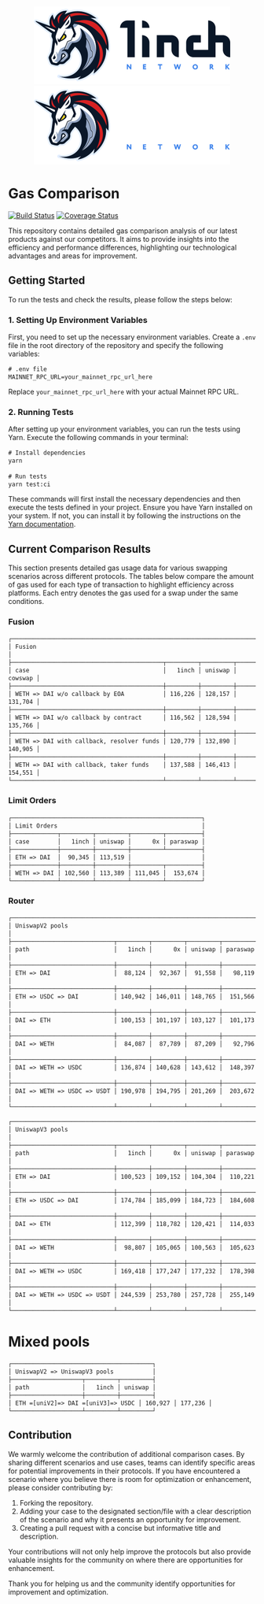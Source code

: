 <div align="center">
    <img src="https://github.com/1inch/gas-comparison/blob/master/.github/1inch_github_w.svg#gh-light-mode-only">
    <img src="https://github.com/1inch/gas-comparison/blob/master/.github/1inch_github_b.svg#gh-dark-mode-only">
</div>

# Gas Comparison

[![Build Status](https://github.com/1inch/gas-comparison/workflows/CI/badge.svg)](https://github.com/1inch/gas-comparison/actions)
[![Coverage Status](https://codecov.io/gh/1inch/gas-comparison/graph/badge.svg?token=8VSYYAY3J1)](https://codecov.io/gh/1inch/gas-comparison)

This repository contains detailed gas comparison analysis of our latest products against our competitors. It aims to provide insights into the efficiency and performance differences, highlighting our technological advantages and areas for improvement.

## Getting Started
To run the tests and check the results, please follow the steps below:

### 1. Setting Up Environment Variables
First, you need to set up the necessary environment variables. Create a `.env` file in the root directory of the repository and specify the following variables:

```
# .env file
MAINNET_RPC_URL=your_mainnet_rpc_url_here
```

Replace `your_mainnet_rpc_url_here` with your actual Mainnet RPC URL.

### 2. Running Tests
After setting up your environment variables, you can run the tests using Yarn. Execute the following commands in your terminal:

```
# Install dependencies
yarn

# Run tests
yarn test:ci
```

These commands will first install the necessary dependencies and then execute the tests defined in your project. Ensure you have Yarn installed on your system. If not, you can install it by following the instructions on the [Yarn documentation](https://classic.yarnpkg.com/en/docs/install).

## Current Comparison Results

This section presents detailed gas usage data for various swapping scenarios across different protocols. The tables below compare the amount of gas used for each type of transaction to highlight efficiency across platforms. Each entry denotes the gas used for a swap under the same conditions.

### Fusion
```
┌─────────────────────────────────────────────────────────────────────────┐
│ Fusion                                                                  │
├───────────────────────────────────────────┬─────────┬─────────┬─────────┤
│ case                                      │   1inch │ uniswap │ cowswap │
├───────────────────────────────────────────┼─────────┼─────────┼─────────┤
│ WETH => DAI w/o callback by EOA           │ 116,226 │ 128,157 │ 131,704 │
├───────────────────────────────────────────┼─────────┼─────────┼─────────┤
│ WETH => DAI w/o callback by contract      │ 116,562 │ 128,594 │ 135,766 │
├───────────────────────────────────────────┼─────────┼─────────┼─────────┤
│ WETH => DAI with callback, resolver funds │ 120,779 │ 132,890 │ 140,905 │
├───────────────────────────────────────────┼─────────┼─────────┼─────────┤
│ WETH => DAI with callback, taker funds    │ 137,588 │ 146,413 │ 154,551 │
└───────────────────────────────────────────┴─────────┴─────────┴─────────┘
```

### Limit Orders
```
┌──────────────────────────────────────────────────────┐
│ Limit Orders                                         │
├─────────────┬─────────┬─────────┬─────────┬──────────┤
│ case        │   1inch │ uniswap │      0x │ paraswap │
├─────────────┼─────────┼─────────┼─────────┴──────────┤
│ ETH => DAI  │  90,345 │ 113,519 │                    │
├─────────────┼─────────┼─────────┼─────────┬──────────┤
│ WETH => DAI │ 102,560 │ 113,389 │ 111,045 │  153,674 │
└─────────────┴─────────┴─────────┴─────────┴──────────┘
```

### Router
```
┌──────────────────────────────────────────────────────────────────────┐
│ UniswapV2 pools                                                      │
├─────────────────────────────┬─────────┬─────────┬─────────┬──────────┤
│ path                        │   1inch │      0x │ uniswap │ paraswap │
├─────────────────────────────┼─────────┼─────────┼─────────┼──────────┤
│ ETH => DAI                  │  88,124 │  92,367 │  91,558 │   98,119 │
├─────────────────────────────┼─────────┼─────────┼─────────┼──────────┤
│ ETH => USDC => DAI          │ 140,942 │ 146,011 │ 148,765 │  151,566 │
├─────────────────────────────┼─────────┼─────────┼─────────┼──────────┤
│ DAI => ETH                  │ 100,153 │ 101,197 │ 103,127 │  101,173 │
├─────────────────────────────┼─────────┼─────────┼─────────┼──────────┤
│ DAI => WETH                 │  84,087 │  87,789 │  87,209 │   92,796 │
├─────────────────────────────┼─────────┼─────────┼─────────┼──────────┤
│ DAI => WETH => USDC         │ 136,874 │ 140,628 │ 143,612 │  148,397 │
├─────────────────────────────┼─────────┼─────────┼─────────┼──────────┤
│ DAI => WETH => USDC => USDT │ 190,978 │ 194,795 │ 201,269 │  203,672 │
└─────────────────────────────┴─────────┴─────────┴─────────┴──────────┘
```
```
┌──────────────────────────────────────────────────────────────────────┐
│ UniswapV3 pools                                                      │
├─────────────────────────────┬─────────┬─────────┬─────────┬──────────┤
│ path                        │   1inch │      0x │ uniswap │ paraswap │
├─────────────────────────────┼─────────┼─────────┼─────────┼──────────┤
│ ETH => DAI                  │ 100,523 │ 109,152 │ 104,304 │  110,221 │
├─────────────────────────────┼─────────┼─────────┼─────────┼──────────┤
│ ETH => USDC => DAI          │ 174,784 │ 185,099 │ 184,723 │  184,608 │
├─────────────────────────────┼─────────┼─────────┼─────────┼──────────┤
│ DAI => ETH                  │ 112,399 │ 118,782 │ 120,421 │  114,033 │
├─────────────────────────────┼─────────┼─────────┼─────────┼──────────┤
│ DAI => WETH                 │  98,807 │ 105,065 │ 100,563 │  105,623 │
├─────────────────────────────┼─────────┼─────────┼─────────┼──────────┤
│ DAI => WETH => USDC         │ 169,418 │ 177,247 │ 177,232 │  178,398 │
├─────────────────────────────┼─────────┼─────────┼─────────┼──────────┤
│ DAI => WETH => USDC => USDT │ 244,539 │ 253,780 │ 257,728 │  255,149 │
└─────────────────────────────┴─────────┴─────────┴─────────┴──────────┘
```
# Mixed pools
```
┌────────────────────────────────────────┐
│ UniswapV2 => UniswapV3 pools           │
├────────────────────┬─────────┬─────────┤
│ path               │   1inch │ uniswap │
├────────────────────┼─────────┼─────────┤
│ ETH =[uniV2]=> DAI =[uniV3]=> USDC │ 160,927 │ 177,236 │
└────────────────────┴─────────┴─────────┘
```

## Contribution

We warmly welcome the contribution of additional comparison cases. By sharing different scenarios and use cases, teams can identify specific areas for potential improvements in their protocols. If you have encountered a scenario where you believe there is room for optimization or enhancement, please consider contributing by:

1. Forking the repository.
2. Adding your case to the designated section/file with a clear description of the scenario and why it presents an opportunity for improvement.
3. Creating a pull request with a concise but informative title and description.

Your contributions will not only help improve the protocols but also provide valuable insights for the community on where there are opportunities for enhancement. 

Thank you for helping us and the community identify opportunities for improvement and optimization.
